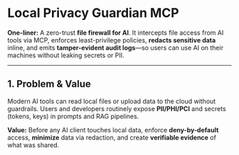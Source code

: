 # Local Privacy Guardian MCP

**One-liner:** A zero-trust **file firewall for AI**. It intercepts file access from AI tools via MCP, enforces least-privilege policies, **redacts sensitive data** inline, and emits **tamper-evident audit logs**—so users can use AI on their machines without leaking secrets or PII.

---

## 1. Problem & Value
Modern AI tools can read local files or upload data to the cloud without guardrails. Users and developers routinely expose **PII/PHI/PCI** and secrets (tokens, keys) in prompts and RAG pipelines.

**Value:** Before any AI client touches local data, enforce **deny-by-default** access, **minimize** data via redaction, and create **verifiable evidence** of what was shared.
